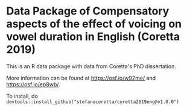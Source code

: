 # Data Package of Compensatory aspects of the effect of voicing on vowel duration in English (Coretta 2019)

This is an R data package with data from Coretta's PhD dissertation.

More information can be found at <https://osf.io/w92me/> and <https://osf.io/ep8wb/>.

To install, do `devtools::install_github("stefanocoretta/coretta2019eng@v1.0.0")`
